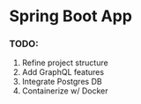 # Spring Boot App

### TODO:
1. Refine project structure
2. Add GraphQL features
3. Integrate Postgres DB
4. Containerize w/ Docker